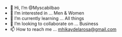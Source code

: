 - 👋 Hi, I’m @Myscabilbao
- 👀 I’m interested in ... Men & Women
- 🌱 I’m currently learning ... All things 
- 💞️ I’m looking to collaborate on ... Business 
- 📫 How to reach me ... mhikaydelarosa@gmail.com

<!---
Myscabilbao/Myscabilbao is a ✨ special ✨ repository because its `README.md` (this file) appears on your GitHub profile.
You can click the Preview link to take a look at your changes.
--->
